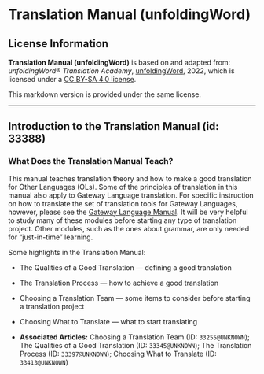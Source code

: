 # Translation Manual (unfoldingWord)

## License Information

**Translation Manual (unfoldingWord)** is based on and adapted from: _unfoldingWord® Translation Academy_, [unfoldingWord](https://unfoldingword.org/utw), 2022, which is licensed under a [CC BY-SA 4.0 license](https://creativecommons.org/licenses/by-sa/4.0/legalcode.en).

This markdown version is provided under the same license.



--------------------------------

## Introduction to the Translation Manual (id: 33388)

### What Does the Translation Manual Teach?

This manual teaches translation theory and how to make a good translation for Other Languages (OLs). Some of the principles of translation in this manual also apply to Gateway Language translation. For specific instruction on how to translate the set of translation tools for Gateway Languages, however, please see the [Gateway Language Manual](https://gl-manual.readthedocs.io/). It will be very helpful to study many of these modules before starting any type of translation project. Other modules, such as the ones about grammar, are only needed for “just\-in\-time” learning.

Some highlights in the Translation Manual:

* The Qualities of a Good Translation — defining a good translation
* The Translation Process — how to achieve a good translation
* Choosing a Translation Team — some items to consider before starting a translation project
* Choosing What to Translate — what to start translating

* **Associated Articles:** Choosing a Translation Team (ID: `33255@UNKNOWN`); The Qualities of a Good Translation (ID: `33345@UNKNOWN`); The Translation Process (ID: `33397@UNKNOWN`); Choosing What to Translate (ID: `33413@UNKNOWN`)

